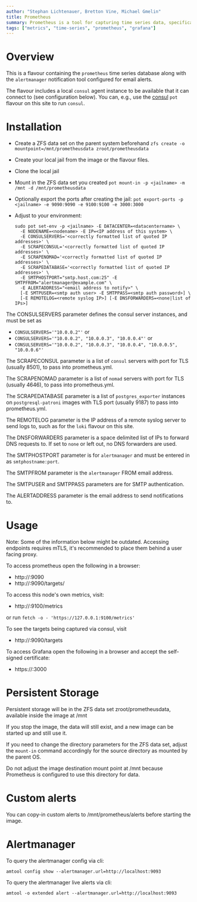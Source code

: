 ```yaml
---
author: "Stephan Lichtenauer, Bretton Vine, Michael Gmelin"
title: Prometheus
summary: Prometheus is a tool for capturing time series data, specifically system metrics.
tags: ["metrics", "time-series", "prometheus", "grafana"]
---
```


# Overview

This is a flavour containing the `prometheus` time series database along
with the `alertmanager` notification tool configured for email alerts.

The flavour includes a local `consul` agent instance to be available that it
can connect to (see configuration below). You can, e.g., use the
[consul](https://potluck.honeyguide.net/blog/consul/) `pot` flavour on this
site to run `consul`.

# Installation

* Create a ZFS data set on the parent system beforehand
  `zfs create -o mountpoint=/mnt/prometheusdata zroot/prometheusdata`
* Create your local jail from the image or the flavour files.
* Clone the local jail
* Mount in the ZFS data set you created
  `pot mount-in -p <jailname> -m /mnt -d /mnt/prometheusdata`
* Optionally export the ports after creating the jail:
  `pot export-ports -p <jailname> -e 9090:9090 -e 9100:9100 -e 3000:3000`
* Adjust to your environment:

      sudo pot set-env -p <jailname> -E DATACENTER=<datacentername> \
        -E NODENAME=<nodename> -E IP=<IP address of this system> \
        -E CONSULSERVERS='<correctly formatted list of quoted IP addresses>' \
        -E SCRAPECONSUL='<correctly formatted list of quoted IP addresses>' \
        -E SCRAPENOMAD='<correctly formatted list of quoted IP addresses>' \
        -E SCRAPEDATABASE='<correctly formatted list of quoted IP addresses>' \
        -E SMTPHOSTPORT="smtp.host.com:25" -E SMTPFROM="alertmanager@example.com" \
        -E ALERTADDRESS="<email address to notify>" \
        [-E SMTPUSER=<smtp auth user> -E SMTPPASS=<smtp auth password>] \
        [-E REMOTELOG=<remote syslog IP>] [-E DNSFORWARDERS=<none|list of IPs>]

The CONSULSERVERS parameter defines the consul server instances, and must be
set as
* `CONSULSERVERS='"10.0.0.2"'` or
* `CONSULSERVERS='"10.0.0.2", "10.0.0.3", "10.0.0.4"'` or
* `CONSULSERVERS='"10.0.0.2", "10.0.0.3", "10.0.0.4", "10.0.0.5", "10.0.0.6"'`

The SCRAPECONSUL parameter is a list of `consul` servers with port for TLS
(usually 8501), to pass into prometheus.yml.

The SCRAPENOMAD parameter is a list of `nomad` servers with port for TLS
(usually 4646), to pass into prometheus.yml.

The SCRAPEDATABASE parameter is a list of `postgres_exporter` instances on
`postgresql-patroni` images with TLS port (usually 9187) to pass into
prometheus.yml.

The REMOTELOG parameter is the IP address of a remote syslog server to send
logs to, such as for the `loki` flavour on this site.

The DNSFORWARDERS parameter is a space delimited list of IPs to forward DNS
requests to. If set to `none` or left out, no DNS forwarders are used.

The SMTPHOSTPORT parameter is for `alertmanager` and must be entered in as
`smtphostname:port`.

The SMTPFROM parameter is the `alertmanager` FROM email address.

The SMTPUSER and SMTPPASS parameters are for SMTP authentication.

The ALERTADDRESS parameter is the email address to send notifications to.

# Usage

Note: Some of the information below might be outdated. Accessing endpoints
requires mTLS, it's recommended to place them behind a user facing proxy.

To access prometheus open the following in a browser:
* http://<prometheus-host>:9090
* http://<prometheus-host>:9090/targets/

To access this node's own metrics, visit:
* http://<prometheus-host>:9100/metrics

or run `fetch -o - 'https://127.0.0.1:9100/metrics'`

To see the targets being captured via consul, visit
* http://<prometheus-host>:9090/targets

To access Grafana open the following in a browser and accept the self-signed
certificate:
* https://<prometheus-host>:3000

# Persistent Storage

Persistent storage will be in the ZFS data set zroot/prometheusdata,
available inside the image at /mnt

If you stop the image, the data will still exist, and a new image can be
started up and still use it.

If you need to change the directory parameters for the ZFS data set, adjust
the `mount-in` command accordingly for the source directory as mounted by
the parent OS.

Do not adjust the image destination mount point at /mnt because Prometheus
is configured to use this directory for data.

# Custom alerts

You can copy-in custom alerts to /mnt/prometheus/alerts before starting
the image.

# Alertmanager

To query the alertmanager config via cli:

    amtool config show --alertmanager.url=http://localhost:9093

To query the alertmanager live alerts via cli:

    amtool -o extended alert --alertmanager.url=http://localhost:9093
